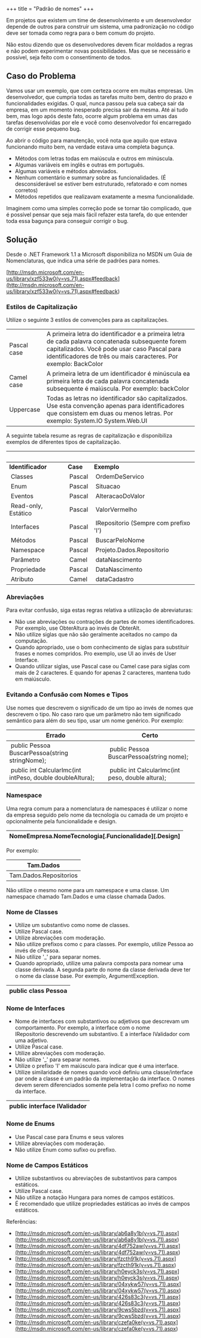 +++
title = "Padrão de nomes"
+++

Em projetos que existem um time de desenvolvimento e um desenvolvedor depende de outros para construir um sistema, uma padronização no código deve ser tomada como regra para o bem comum do projeto.

Não estou dizendo que os desenvolvedores devem ficar moldados a regras e não podem experimentar novas possibilidades. Mas que se necessário e possível, seja feito com o consentimento de todos.

## Caso do Problema

Vamos usar um exemplo, que com certeza ocorre em muitas empresas. Um desenvolvedor, que cumpria todas as tarefas muito bem, dentro do prazo e funcionalidades exigidas. O qual, nunca passou pela sua cabeça sair da empresa, em um momento inesperado precisa sair da mesma. Até ai tudo bem, mas logo após deste fato, ocorre algum problema em umas das tarefas desenvolvidas por ele e você como desenvolvedor foi encarregado de corrigir esse pequeno bug.

Ao abrir o código para manutenção, você nota que aquilo que estava funcionando muito bem, na verdade estava uma completa bagunça.

- Métodos com letras todas em maiúscula e outros em minúscula.
- Algumas variáveis em inglês e outras em português.
- Algumas variáveis e métodos abreviados.
- Nenhum comentário e summary sobre as funcionalidades. (É desconsiderável se estiver bem estruturado, refatorado e com nomes corretos)
- Métodos repetidos que realizavam exatamente a mesma funcionalidade.

Imaginem como uma simples correção pode se tornar tão complicado, que é possível pensar que seja mais fácil refazer esta tarefa, do que entender toda essa bagunça para conseguir corrigir o bug.

## Solução

Desde o .NET Framework 1.1 a Microsoft disponibiliza no MSDN um Guia de Nomenclaturas, que indica uma série de padrões para nomes.

[http://msdn.microsoft.com/en-us/library/xzf533w0(v=vs.71).aspx#feedback](<http://msdn.microsoft.com/en-us/library/xzf533w0(v=vs.71).aspx#feedback>)

### Estilos de Capitalização

Utilize o seguinte 3 estilos de convenções para as capitalizações.

|             |                                                                                                                                                                                                                      |
| ----------- | -------------------------------------------------------------------------------------------------------------------------------------------------------------------------------------------------------------------- |
| Pascal case | A primeira letra do identificador e a primeira letra de cada palavra concatenada subsequente forem capitalizados. Você pode usar caso Pascal para identificadores de três ou mais caracteres. Por exemplo: BackColor |
| Camel case  | A primeira letra de um identificador é minúscula ea primeira letra de cada palavra concatenada subsequente é maiúscula. Por exemplo: backColor                                                                       |
| Uppercase   | Todas as letras no identificador são capitalizados. Use esta convenção apenas para identificadores que consistem em duas ou menos letras. Por exemplo: System.IO System.Web.UI                                       |

A seguinte tabela resume as regras de capitalização e disponibiliza exemplos de diferentes tipos de capitalização.

|                      |          |                                        |
| -------------------- | -------- | -------------------------------------- |
| **Identificador**    | **Case** | **Exemplo**                            |
|  Classes             |  Pascal  |  OrdemDeServico                        |
|  Enum                |  Pascal  |  Situacao                              |
|  Eventos             |  Pascal  |  AlteracaoDoValor                      |
|  Read-only, Estático |  Pascal  |  ValorVermelho                         |
|  Interfaces          |  Pascal  |  IRepositorio (Sempre com prefixo 'I') |
|  Métodos             |  Pascal  |  BuscarPeloNome                        |
|  Namespace           |  Pascal  |  Projeto.Dados.Repositorio             |
|  Parâmetro           |  Camel   |  dataNascimento                        |
|  Propriedade         |  Pascal  |  DataNascimento                        |
|  Atributo            |  Camel   |  dataCadastro                          |

### Abreviações

Para evitar confusão, siga estas regras relativa a utilização de abreviaturas:

- Não use abreviações ou contrações de partes de nomes identificadores. Por exemplo, use ObterAltura ao invés de ObterAlt.
- Não utilize siglas que não são geralmente aceitados no campo da computação.
- Quando apropriado, use o bom conhecimento de siglas para substituir frases e nomes compridos. Pro exemplo, use UI ao invés de User Interface.
- Quando utilizar siglas, use Pascal case ou Camel case para siglas com mais de 2 caracteres. E quando for apenas 2 caracteres, mantena tudo em maiúsculo.

### Evitando a Confusão com Nomes e Tipos

Use nomes que descrevem o significado de um tipo ao invés de nomes que descrevem o tipo. No caso raro que um parâmetro não tem significado semântico para além do seu tipo, usar um nome genérico. Por exemplo:

| Errado                                                     | Certo                                             |
| ---------------------------------------------------------- | ------------------------------------------------- |
|  public Pessoa BuscarPessoa(string stringNome);            |  public Pessoa BuscarPessoa(string nome);         |
|  public int CalcularImc(int intPeso, double doubleAltura); |  public int CalcularImc(int peso, double altura); |

### Namespace

Uma regra comum para a nomenclatura de namespaces é utilizar o nome da empresa seguido pelo nome da tecnologia ou camada de um projeto e opcionalmente pela funcionalidade e design.

| NomeEmpresa.NomeTecnologia\[.Funcionalidade\]\[.Design\] |
| -------------------------------------------------------- |

Por exemplo:

| Tam.Dados              |
| ---------------------- |
| Tam.Dados.Repositorios |

Não utilize o mesmo nome para um namespace e uma classe. Um namespace chamado Tam.Dados e uma classe chamada Dados.

### Nome de Classes

- Utilize um substantivo como nome de classes.
- Utilize Pascal case.
- Utilize abreviações com moderação.
- Não utilize prefixos como c para classes. Por exemplo, utilize Pessoa ao invés de cPessoa.
- Não utilize '\_' para separar nomes.
- Quando apropriado, utilize uma palavra composta para nomear uma classe derivada. A segunda parte do nome da classe derivada deve ter o nome da classe base. Por exemplo, ArgumentException.

| public class Pessoa |
| ------------------- |

### Nome de Interfaces

- Nome de interfaces com substantivos ou adjetivos que descrevam um comportamento. Por exemplo, a interface com o nome IRepositorio descrevendo um substantivo. E a interface IValidador com uma adjetivo.
- Utilize Pascal case.
- Utilize abreviações com moderação.
- Não utilize '\_' para separar nomes.
- Utilize o prefixo 'I' em maiúsculo para indicar que é uma interface.
- Utilize similaridade de nomes quando você definiu uma classe/interface par onde a classe é um padrão da implementação da interface. O nomes devem serem diferenciados somente pela letra I como prefixo no nome da interface.

| public interface IValidador |
| --------------------------- |

### Nome de Enums

- Use Pascal case para Enums e seus valores
- Utilize abreviações com moderação.
- Não utilize Enum como sufixo ou prefixo.

### Nome de Campos Estáticos

- Utilize substantivos ou abreviações de substantivos para campos estáticos.
- Utilize Pascal case.
- Não utilize a notação Hungara para nomes de campos estáticos.
- É recomendado que utilize propriedades estáticas ao invés de campos estáticos.

Referências:

- [http://msdn.microsoft.com/en-us/library/ab6a8y1b(v=vs.71).aspx](<http://msdn.microsoft.com/en-us/library/ab6a8y1b(v=vs.71).aspx>)
- [http://msdn.microsoft.com/en-us/library/4df752aw(v=vs.71).aspx](<http://msdn.microsoft.com/en-us/library/4df752aw(v=vs.71).aspx>)
- [http://msdn.microsoft.com/en-us/library/fzcth91k(v=vs.71).aspx](<http://msdn.microsoft.com/en-us/library/fzcth91k(v=vs.71).aspx>)
- [http://msdn.microsoft.com/en-us/library/h0eyck3s(v=vs.71).aspx](<http://msdn.microsoft.com/en-us/library/h0eyck3s(v=vs.71).aspx>)
- [http://msdn.microsoft.com/en-us/library/04xykw57(v=vs.71).aspx](<http://msdn.microsoft.com/en-us/library/04xykw57(v=vs.71).aspx>)
- [http://msdn.microsoft.com/en-us/library/426s83c3(v=vs.71).aspx](<http://msdn.microsoft.com/en-us/library/426s83c3(v=vs.71).aspx>)
- [http://msdn.microsoft.com/en-us/library/9cws5bzd(v=vs.71).aspx](<http://msdn.microsoft.com/en-us/library/9cws5bzd(v=vs.71).aspx>)
- [http://msdn.microsoft.com/en-us/library/czefa0ke(v=vs.71).aspx](<http://msdn.microsoft.com/en-us/library/czefa0ke(v=vs.71).aspx>)
